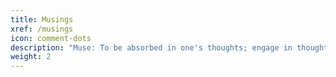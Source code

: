 ```yaml
---
title: Musings
xref: /musings
icon: comment-dots
description: "Muse: To be absorbed in one's thoughts; engage in thought (from a bubble)"
weight: 2
---
```

